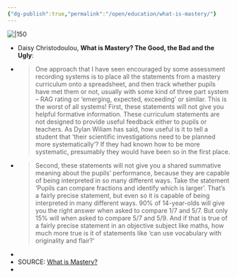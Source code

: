 ```yaml
---
{"dg-publish":true,"permalink":"/open/education/what-is-mastery/"}
---
```



![|150](https://www.garyhollingsbee.com/images/dg1seed.png)

- Daisy Christodoulou, **What is Mastery? The Good, the Bad and the Ugly**:
-
  >One approach that I have seen encouraged by some assessment recording systems is to place all the statements from a mastery curriculum onto a spreadsheet, and then track whether pupils have met them or not, usually with some kind of three part system – RAG rating or ‘emerging, expected, exceeding’ or similar. This is the worst of all systems! First, these statements will not give you helpful formative information. These curriculum statements are not designed to provide useful feedback either to pupils or teachers. As Dylan Wiliam has said, how useful is it to tell a student that ‘their scientific investigations need to be planned more systematically’? If they had known how to be more systematic, presumably they would have been so in the first place.
-
  >Second, these statements will not give you a shared summative meaning about the pupils’ performance, because they are capable of being interpreted in so many different ways. Take the statement ‘Pupils can compare fractions and identify which is larger’. That’s a fairly precise statement, but even so it is capable of being interpreted in many different ways. 90% of 14-year-olds will give you the right answer when asked to compare 1/7 and 5/7. But only 15% will when asked to compare 5/7 and 5/9. And if that is true of a fairly precise statement in an objective subject like maths, how much more true is it of statements like ‘can use vocabulary with originality and flair?’
-
- SOURCE: [What is Mastery?](https://daisychristodoulou.com/2019/05/what-is-mastery-the-good-the-bad-the-ugly/)
-
